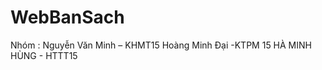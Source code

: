 # WebBanSach
Nhóm  :  Nguyễn Văn Minh – KHMT15
          Hoàng Minh Đại -KTPM 15
          HÀ MINH HÙNG - HTTT15
				 
